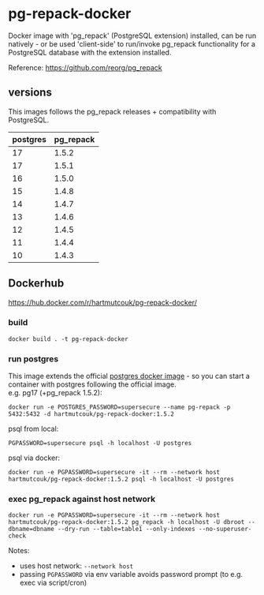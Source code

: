 # pg-repack-docker

Docker image with 'pg_repack' (PostgreSQL extension) installed, can be run natively - or be used 'client-side' to run/invoke pg_repack functionality
for a PostgreSQL database with the extension installed.

Reference: https://github.com/reorg/pg_repack

## versions

This images follows the pg_repack releases + compatibility with PostgreSQL.

| postgres | pg_repack |
|----------|-----------|
| 17       | 1.5.2     |
| 17       | 1.5.1     |
| 16       | 1.5.0     |
| 15       | 1.4.8     |
| 14       | 1.4.7     |
| 13       | 1.4.6     |
| 12       | 1.4.5     |
| 11       | 1.4.4     |
| 10       | 1.4.3     |


## Dockerhub

https://hub.docker.com/r/hartmutcouk/pg-repack-docker/


### build

```
docker build . -t pg-repack-docker
```

### run postgres

This image extends the official [postgres docker image](https://hub.docker.com/_/postgres/) - so you can start a container with postgres following the official image.      
e.g. pg17 (+pg_repack 1.5.2):

```
docker run -e POSTGRES_PASSWORD=supersecure --name pg-repack -p 5432:5432 -d hartmutcouk/pg-repack-docker:1.5.2
```

psql from local:
```
PGPASSWORD=supersecure psql -h localhost -U postgres
```

psql via docker:
```
docker run -e PGPASSWORD=supersecure -it --rm --network host hartmutcouk/pg-repack-docker:1.5.2 psql -h localhost -U postgres
```


### exec pg_repack against host network

```
docker run -e PGPASSWORD=supersecure -it --rm --network host hartmutcouk/pg-repack-docker:1.5.2 pg_repack -h localhost -U dbroot --dbname=dbname --dry-run --table=table1 --only-indexes --no-superuser-check
```

Notes:
- uses host network: `--network host`
- passing `PGPASSWORD` via env variable avoids password prompt (to e.g. exec via script/cron)
